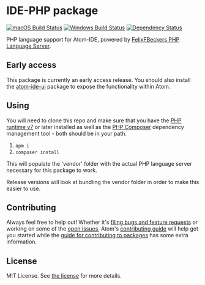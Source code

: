 # IDE-PHP package
[![macOS Build Status](https://travis-ci.org/atom/ide-php.svg?branch=master)](https://travis-ci.org/atom/ide-php) [![Windows Build Status](https://ci.appveyor.com/api/projects/status/99y003ssr76ovd17?svg=true)](https://ci.appveyor.com/project/Atom/ide-php/branch/master) [![Dependency Status](https://david-dm.org/atom/ide-php.svg)](https://david-dm.org/atom/ide-php)

PHP language support for Atom-IDE, powered by [FelixFBeckers PHP Language Server](https://github.com/felixfbecker/php-language-server).

## Early access

This package is currently an early access release.  You should also install the [atom-ide-ui](https://atom.io/packages/atom-ide-ui) package to expose the functionality within Atom.

## Using

You will need to clone this repo and make sure that you have the [PHP runtime v7](http://php.net/downloads.php) or later installed as well as the [PHP Composer](https://getcomposer.org/download/) dependency management tool - both should be in your path.

1. `apm i`
2. `composer install`

This will populate the 'vendor' folder with the actual PHP language server necessary for this package to work.

Release versions will look at bundling the vendor folder in order to make this easier to use.

## Contributing
Always feel free to help out!  Whether it's [filing bugs and feature requests](https://github.com/atom/languageserver-php/issues/new) or working on some of the [open issues](https://github.com/atom/languageserver-php/issues), Atom's [contributing guide](https://github.com/atom/atom/blob/master/CONTRIBUTING.md) will help get you started while the [guide for contributing to packages](https://github.com/atom/atom/blob/master/docs/contributing-to-packages.md) has some extra information.

## License
MIT License.  See [the license](LICENSE.md) for more details.
